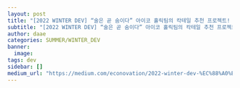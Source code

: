 ```yaml
---
layout: post
title: "[2022 WINTER DEV] “술은 곧 숨이다” 아이코 홀릭팀의 칵테일 추천 프로젝트! <오늘의 칵테일>"
subtitle: "[2022 WINTER DEV] “술은 곧 숨이다” 아이코 홀릭팀의 칵테일 추천 프로젝트! <오늘의 칵테일>"
author: daae
categories: SUMMER/WINTER_DEV
banner:
  image:
tags: dev
sidebar: []
medium_url: "https://medium.com/econovation/2022-winter-dev-%EC%88%A0%EC%9D%80-%EA%B3%A7-%EC%88%A8%EC%9D%B4%EB%8B%A4-%EC%95%84%EC%9D%B4%EC%BD%94-%ED%99%80%EB%A6%AD%ED%8C%80%EC%9D%98-%EC%B9%B5%ED%85%8C%EC%9D%BC-%EC%B6%94%EC%B2%9C-%ED%94%84%EB%A1%9C%EC%A0%9D%ED%8A%B8-%EC%98%A4%EB%8A%98%EC%9D%98-%EC%B9%B5%ED%85%8C%EC%9D%BC-b98db509e6b7"
---
```

